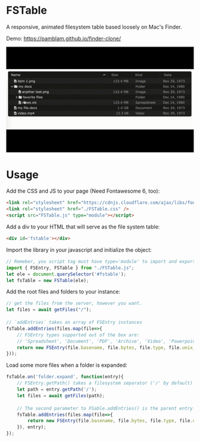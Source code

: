 # FSTable

A responsive, animated filesystem table based loosely on Mac's Finder.

Demo: https://pamblam.github.io/finder-clone/

![](FSTable.gif)

# Usage

Add the CSS and JS to your page (Need Fontawesome 6, too):

```html
<link rel="stylesheet" href="https://cdnjs.cloudflare.com/ajax/libs/font-awesome/6.5.1/css/all.min.css" />
<link rel="stylesheet" href="./FSTable.css" />
<script src="FSTable.js" type="module"></script>
```

Add a div to your HTML that will serve as the file system table:
```html
<div id='fstable'></div>
```

Import the library in your javascript and initialize the object:
```js
// Remeber, you script tag must have type='module' to import and export
import { FSEntry, FSTable } from "./FSTable.js";
let ele = document.querySelector('#fstable');
let fsTable = new FSTable(ele);
```

Add the root files and folders to your instance:
```js
// get the files from the server, however you want.
let files = await getFiles("/"); 

// `addEntries` takes an array of FSEntry instances
fsTable.addEntries(files.map(file=>{
    // FSEntry types supported out of the box are:
    // 'Spreadsheet', 'Document', 'PDF', 'Archive', 'Video', 'Powerpoint', 'Image', 'Code', 'Audio', and 'Folder':
    return new FSEntry(file.basename, file.bytes, file.type, file.unix_timestamp);
}));
```

Load some more files when a folder is expanded:
```js
fsTable.on('folder.expand', function(entry){
    // FSEntry.getPath() takes a filesystem separator ('/' by default) and returns the path to the current entry
    let path = entry.getPath('/');
    let files = await getFiles(path); 

    // The second parameter to FSable.addEntries() is the parent entry to add the files to
    fsTable.addEntries(files.map(file=>{
        return new FSEntry(file.basename, file.bytes, file.type, file.unix_timestamp);
    }), entry);
});
```